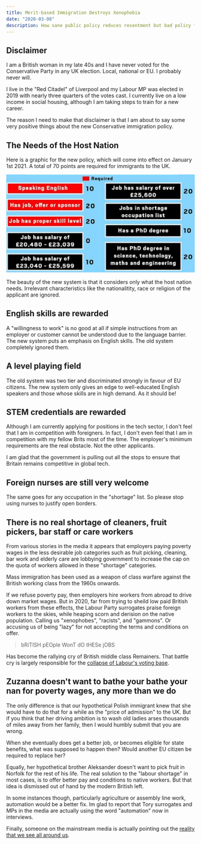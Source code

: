 ```yaml
---
title: Merit-based Immigration Destroys Xenophobia
date: "2020-03-08"
description: How sane public policy reduces resentment but bad policy feeds it
---
```


## Disclaimer

I am a British woman in my late 40s and I have never voted for the Conservative Party in any UK election. Local, national or EU. I probably never will.

I live in the "Red Citadel" of Liverpool and my Labour MP was elected in 2019 with nearly three quarters of the votes cast. I currently live on a low income in social housing, although I am taking steps to train for a new career.

The reason I need to make that disclaimer is that I am about to say some very positive things about the new Conservative immigration policy.

## The Needs of the Host Nation

Here is a graphic for the new policy, which will come into effect on January 1st 2021. A total of 70 points are required for immigrants to the UK.

![](points-system.jpg)

The beauty of the new system is that it considers only what the host nation needs. Irrelevant characteristics like the nationalitity, race or religion of the applicant are ignored.

## English skills are rewarded

A "willingness to work" is no good at all if simple instructions from an employer or customer cannot be understood due to the language barrier. The new system puts an emphasis on English skills. The old system completely ignored them.

## A level playing field

The old system was two tier and discriminated strongly in favour of EU citizens. The new system only gives an edge to well-educated English speakers and those whose skills are in high demand. As it should be!

## STEM credentials are rewarded

Although I am currently applying for positions in the tech sector, I don't feel that I am in competition with foreigners. In fact, I don't even feel that I am in competition with my fellow Brits most of the time. The employer's minimum requirements are the real obstacle. Not the other applicants.

I am glad that the government is pulling out all the stops to ensure that Britain remains competitive in global tech.

## Foreign nurses are still very welcome

The same goes for any occupation in the "shortage" list. So please stop using nurses to justify open borders.

## There is no real shortage of cleaners, fruit pickers, bar staff or care workers

From various stories in the media it appears that employers paying poverty wages in the less desirable job categories such as fruit picking, cleaning, bar work and elderly care are lobbying government to increase the cap on the quota of workers allowed in these "shortage" categories.

Mass immigration has been used as a weapon of class warfare against the British working class from the 1960s onwards.

If we refuse poverty pay, then employers hire workers from abroad to drive down market wages. But in 2020, far from trying to sheild low paid British workers from these effects, the Labour Party surrogates praise foreign workers to the skies, while heaping scorn and derision on the native population. Calling us "xenophobes", "racists", and "gammons". Or accusing us of being "lazy" for not accepting the terms and conditions on offer.

> bRiTISH pEOple WonT dO tHESe jOBS

Has become the rallying cry of British middle class Remainers. That battle cry is largely responsible for the [collapse of Labour's voting base](https://www.theguardian.com/politics/2019/dec/13/labours-red-wall-demolished-by-tory-onslaught).

## Zuzanna doesn't want to bathe your bathe your nan for poverty wages, any more than we do

The only difference is that our hypothetical Polish immigrant knew that she would have to do that for a while as the "price of admission" to the UK. But if you think that her driving ambition is to wash old ladies arses thousands of miles away from her family, then I would humbly submit that you are wrong.

When she eventually does get a better job, or becomes eligible for state benefits, what was supposed to happen then? Would another EU citizen be required to replace her?

Equally, her hypothetical brother Aleksander doesn't want to pick fruit in Norfolk for the rest of his life. The real solution to the "labour shortage" in most cases, is to offer better pay and conditions to native workers. But that idea is dismissed out of hand by the modern British left.

In some instances though, particularly agriculture or assembly line work, automation would be a better fix. Im glad to report that Tory surrogates and MPs in the media are actually using the word "automation" now in interviews.

Finally, someone on the mainstream media is actually pointing out the [reality that we see all around us](https://www.youtube.com/watch?v=7Pq-S557XQU).
